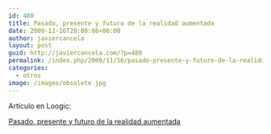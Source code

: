 ```yaml
---
id: 480
title: Pasado, presente y futuro de la realidad aumentada
date: 2009-11-16T20:00:08+00:00
author: javiercancela
layout: post
guid: http://javiercancela.com/?p=480
permalink: /index.php/2009/11/16/pasado-presente-y-futuro-de-la-realidad-aumentada/
categories:
  - otros
image: /images/obsolete.jpg
---
```

Artículo en Loogic:

[Pasado, presente y futuro de la realidad aumentada](http://loogic.com/pasado-presente-y-futuro-de-la-realidad-aumentada/)